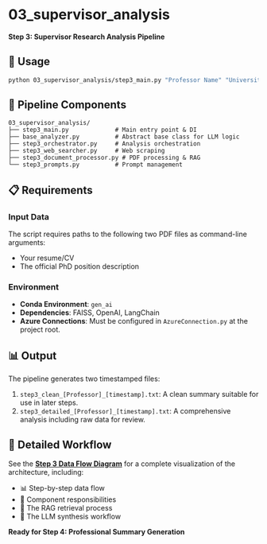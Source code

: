 # 03_supervisor_analysis

**Step 3: Supervisor Research Analysis Pipeline**

## 🚀 **Usage**

```bash
python 03_supervisor_analysis/step3_main.py "Professor Name" "University" "URL" "path/to/resume.pdf" "path/to/position.pdf"
```

## 📁 **Pipeline Components**

```
03_supervisor_analysis/
├── step3_main.py             # Main entry point & DI
├── base_analyzer.py          # Abstract base class for LLM logic
├── step3_orchestrator.py     # Analysis orchestration
├── step3_web_searcher.py     # Web scraping
├── step3_document_processor.py # PDF processing & RAG
└── step3_prompts.py          # Prompt management
```

## 📋 **Requirements**

### Input Data
The script requires paths to the following two PDF files as command-line arguments:
- Your resume/CV
- The official PhD position description

### Environment
- **Conda Environment**: `gen_ai`
- **Dependencies**: FAISS, OpenAI, LangChain
- **Azure Connections**: Must be configured in `AzureConnection.py` at the project root.

## 📊 **Output**

The pipeline generates two timestamped files:
1.  `step3_clean_[Professor]_[timestamp].txt`: A clean summary suitable for use in later steps.
2.  `step3_detailed_[Professor]_[timestamp].txt`: A comprehensive analysis including raw data for review.

## 🔄 **Detailed Workflow**

See the **[Step 3 Data Flow Diagram](../diagrams/step3_data_flow.mmd)** for a complete visualization of the architecture, including:
- 📊 Step-by-step data flow
- 🔧 Component responsibilities
- 🎯 The RAG retrieval process
- 🤖 The LLM synthesis workflow

**Ready for Step 4: Professional Summary Generation**
